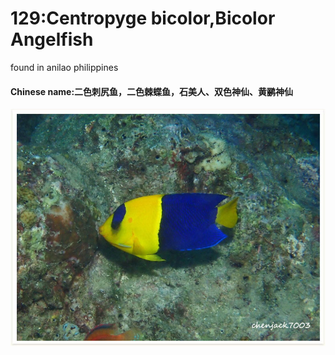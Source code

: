 # 129:Centropyge bicolor,Bicolor Angelfish

found in anilao philippines

#### Chinese name:二色刺尻鱼，二色棘蝶鱼，石美人、双色神仙、黄鹂神仙

![](../../.gitbook/assets/centropyge-bicolor.jpg)

